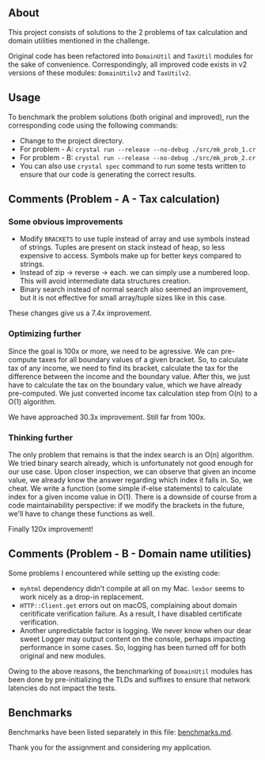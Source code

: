 ## About
This project consists of solutions to the 2 problems of tax calculation and domain utilities mentioned in the challenge.

Original code has been refactored into `DomainUtil` and `TaxUtil` modules for the sake of convenience.
Correspondingly, all improved code exists in v2 versions of these modules: `DomainUtilv2` and `TaxUtilv2`.

## Usage
To benchmark the problem solutions (both original and improved), run the corresponding code using the following commands:
- Change to the project directory.
- For problem - A: `crystal run --release --no-debug ./src/mk_prob_1.cr`
- For problem - B: `crystal run --release --no-debug ./src/mk_prob_2.cr`
- You can also use `crystal spec` command to run some tests written to ensure that our code is generating the correct results.

## Comments (Problem - A - Tax calculation)
### Some obvious improvements
- Modify `BRACKETS` to use tuple instead of array and use symbols instead of strings. Tuples are present on stack instead of heap, so less expensive to access. Symbols make up for better keys compared to strings.
- Instead of zip -> reverse -> each. we can simply use a numbered loop. This will avoid intermediate data structures creation.
- Binary search instead of normal search also seemed an improvement, but it is not effective for small array/tuple sizes like in this case.

These changes give us a 7.4x improvement.

### Optimizing further
Since the goal is 100x or more, we need to be agressive. We can pre-compute taxes for all boundary values of a given bracket. So, to calculate tax of any income, we need to find its bracket, calculate the tax for the difference between the income and the boundary value. After this, we just have to calculate the tax on the boundary value, which we have already pre-computed. We just converted income tax calculation step from O(n) to a O(1) algorithm.

We have approached 30.3x improvement. Still far from 100x.

### Thinking further
The only problem that remains is that the index search is an O(n) algorithm. We tried binary search already, which is unfortunately not good enough for our use case. Upon closer inspection, we can observe that given an income value, we already know the answer regarding which index it falls in. So, we cheat. We write a function (some simple if-else statements) to calculate index for a given income value in O(1). There is a downside of course from a code maintainability perspective: if we modify the brackets in the future, we'll have to change these functions as well.

Finally 120x improvement!

## Comments (Problem - B - Domain name utilities)
Some problems I encountered while setting up the existing code:
- `myhtml` dependency didn't compile at all on my Mac. `lexbor` seems to work nicely as a drop-in replacement.
- `HTTP::Client.get` errors out on macOS, complaining about domain ceritificate verification failure. As a result, I have disabled certificate verification.
- Another unpredictable factor is logging. We never know when our dear sweet Logger may output content on the console, perhaps impacting performance in some cases. So, logging has been turned off for both original and new modules.

Owing to the above reasons, the benchmarking of `DomainUtil` modules has been done by pre-initializing the TLDs and suffixes to ensure that network latencies do not impact the tests.

## Benchmarks
Benchmarks have been listed separately in this file: [benchmarks.md](./benchmarks.md).

Thank you for the assignment and considering my application.